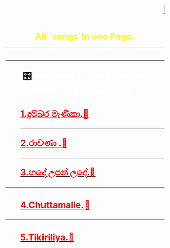 <html>
<head><title>Gajaga"#24#"</title></head>

<body>
<h1><Font color="Red,"><marquee><a href="Gajaga Wannama Remix Cover By Dj Amitha SLMIX.mp3"> 🎹🎻🪕🎸🎺Welcome to "Gajaga 24." web page🎤🎚️🎛️🎧. </marquee></h1></font><h1>
<center><font color="yellow">All `songs`In one Page.</h1></font></center>

<hr><h1>
<hr>
<center>🎛️  <font color="white">    Welcome you all for music world..... BY Gajaga 24..</font></center><center>
</h1>

<h1><ul type="circle">
<a href="2023 Dumbara Manika - DJ Dulanjana Kawadi Beat Remix - Sawana.LK.mp3"> <font color="red">1.දුම්බර මැණිකා.🎼</a>

<hr>

<a href="Ravana(Yaka Crew Band Live) - Chanuka Mora, Yaka Crew [www.sangeethe.com].mp3"><font color="red">2.රාවණා .🎼</a>


<hr>
<a href="Hade Upan Lande (DJ Remix) - Dinesh Tharanga, Skay Jay [www.sangeethe.com].mp3"> <font color="red">3.හ‌දේ උපන් ලදේ.🎼</a></font></h1>
<hr>
<h1><ul type="circle">
<a href="Chuttamalle Devara Remix Dj Sashintha SL SLMIX (1).mp3"> <font color="red">4.Chuttamalle.🎼</a>
</h1>
<hr>
<h1><ul type="circle">
<a href="Tikiriliya - Shehara Sandaruwan, Harshana K Perera [www.sangeethe.com].mp3"> <font color="red">5.Tikiriliya.🎼</a>
</h1>



        
  
 



<body  background="OIP.jfif" >
